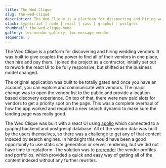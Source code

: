 ```yaml
---
title: The Wed Clique
slug: the-wed-clique
description: The Wed Clique is a platform for discovering and hiring wedding vendors.
stack: typescript | node | react | sass | graphql | postgres
thumbnail: the-wed-clique-home
gallery: twc-vendor-gallery, twc-message-vendor
sequence: 5
---
```


The Wed Clique is a platform for discovering and hiring wedding vendors. It was built to give couples the power to find all of their vendors in one place, then hire and pay them. I joined the project as a contractor, initially set out to rework the react UI to be fully responsive, but shifted as the business model changed.

The original application was built to be totally gated and once you have an account, you can explore and communicate with vendors. The major change was to open the vendor list to the public and provide a location-based discovery experience. On top of that, there were new paid slots for vendors to get a priority spot on the page. This was a complete overhaul of how the app worked and required a new search dynamic to make sure the landing page was really good.

The Wed Clique was built with a react UI using [apollo](https://www.apollographql.com/) which connected to a graphql backend and postgresql database. All of the vendor data was built by the users themselves, so there was a challenge to get any of that content indexed by search engines. In hindsight this would have been a good opportunity to use static site generation or server rendering, but we did not have time to replatform. The solution was to [prerender](https://prerender.io/react/) the vendor profiles and portfolios, which provided a quick and easy way of getting all of the content indexed without any further rewrites.